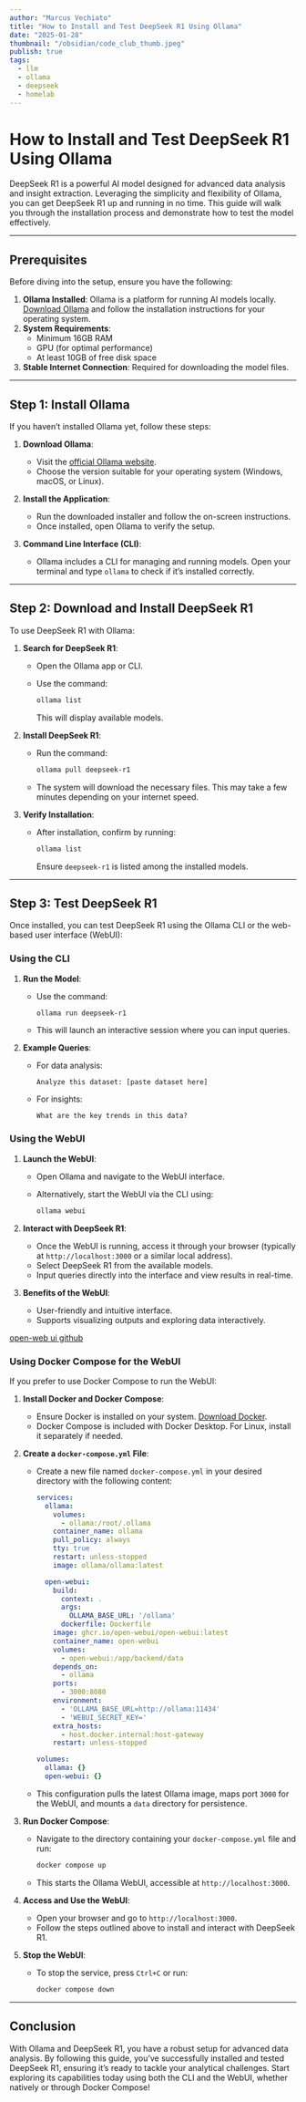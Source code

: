 ```yaml
---
author: "Marcus Vechiato"
title: "How to Install and Test DeepSeek R1 Using Ollama"
date: "2025-01-28"
thumbnail: "/obsidian/code_club_thumb.jpeg"
publish: true
tags: 
  - llm
  - ollama
  - deepseek
  - homelab
--- 
```


# How to Install and Test DeepSeek R1 Using Ollama

DeepSeek R1 is a powerful AI model designed for advanced data analysis and insight extraction. Leveraging the simplicity and flexibility of Ollama, you can get DeepSeek R1 up and running in no time. This guide will walk you through the installation process and demonstrate how to test the model effectively.

---

## Prerequisites

Before diving into the setup, ensure you have the following:

1. **Ollama Installed**: Ollama is a platform for running AI models locally. [Download Ollama](https://ollama.com/download) and follow the installation instructions for your operating system.
2. **System Requirements**:
    - Minimum 16GB RAM
    - GPU (for optimal performance)
    - At least 10GB of free disk space
3. **Stable Internet Connection**: Required for downloading the model files.

---

## Step 1: Install Ollama

If you haven’t installed Ollama yet, follow these steps:

1. **Download Ollama**:
    
    - Visit the [official Ollama website](https://ollama.com/download).
    - Choose the version suitable for your operating system (Windows, macOS, or Linux).
2. **Install the Application**:
    
    - Run the downloaded installer and follow the on-screen instructions.
    - Once installed, open Ollama to verify the setup.
3. **Command Line Interface (CLI)**:
    
    - Ollama includes a CLI for managing and running models. Open your terminal and type `ollama` to check if it’s installed correctly.

---

## Step 2: Download and Install DeepSeek R1

To use DeepSeek R1 with Ollama:

1. **Search for DeepSeek R1**:
    
    - Open the Ollama app or CLI.
    - Use the command:
        
        ```bash
        ollama list
        ```
        
        This will display available models.
2. **Install DeepSeek R1**:
    
    - Run the command:
        
        ```bash
        ollama pull deepseek-r1
        ```
        
    - The system will download the necessary files. This may take a few minutes depending on your internet speed.
3. **Verify Installation**:
    
    - After installation, confirm by running:
        
        ```bash
        ollama list
        ```
        
        Ensure `deepseek-r1` is listed among the installed models.

---

## Step 3: Test DeepSeek R1

Once installed, you can test DeepSeek R1 using the Ollama CLI or the web-based user interface (WebUI):

### Using the CLI

1. **Run the Model**:
    
    - Use the command:
        
        ```bash
        ollama run deepseek-r1
        ```
        
    - This will launch an interactive session where you can input queries.
2. **Example Queries**:
    
    - For data analysis:
        
        ```
        Analyze this dataset: [paste dataset here]
        ```
        
    - For insights:
        
        ```
        What are the key trends in this data?
        ```
        

### Using the WebUI

1. **Launch the WebUI**:
    
    - Open Ollama and navigate to the WebUI interface.
    - Alternatively, start the WebUI via the CLI using:
        
        ```bash
        ollama webui
        ```
        
2. **Interact with DeepSeek R1**:
    
    - Once the WebUI is running, access it through your browser (typically at `http://localhost:3000` or a similar local address).
    - Select DeepSeek R1 from the available models.
    - Input queries directly into the interface and view results in real-time.
3. **Benefits of the WebUI**:
    
    - User-friendly and intuitive interface.
    - Supports visualizing outputs and exploring data interactively.

[open-web ui github](https://github.com/open-webui/open-webui)

### Using Docker Compose for the WebUI

If you prefer to use Docker Compose to run the WebUI:

1. **Install Docker and Docker Compose**:
    
    - Ensure Docker is installed on your system. [Download Docker](https://www.docker.com/get-started).
    - Docker Compose is included with Docker Desktop. For Linux, install it separately if needed.
2. **Create a `docker-compose.yml` File**:
    
    - Create a new file named `docker-compose.yml` in your desired directory with the following content:
        
        ```yaml
		services:
		  ollama:
		    volumes:
		      - ollama:/root/.ollama
		    container_name: ollama
		    pull_policy: always
		    tty: true
		    restart: unless-stopped
		    image: ollama/ollama:latest
		
		  open-webui:
		    build:
		      context: .
		      args:
		        OLLAMA_BASE_URL: '/ollama'
		      dockerfile: Dockerfile
		    image: ghcr.io/open-webui/open-webui:latest
		    container_name: open-webui
		    volumes:
		      - open-webui:/app/backend/data
		    depends_on:
		      - ollama
		    ports:
		      - 3000:8080
		    environment:
		      - 'OLLAMA_BASE_URL=http://ollama:11434'
		      - 'WEBUI_SECRET_KEY='
		    extra_hosts:
		      - host.docker.internal:host-gateway
		    restart: unless-stopped
		
		volumes:
		  ollama: {}
		  open-webui: {}
        ```
        
    - This configuration pulls the latest Ollama image, maps port `3000` for the WebUI, and mounts a `data` directory for persistence.
3. **Run Docker Compose**:
    
    - Navigate to the directory containing your `docker-compose.yml` file and run:
        
        ```bash
        docker compose up
        ```
        
    - This starts the Ollama WebUI, accessible at `http://localhost:3000`.
4. **Access and Use the WebUI**:
    
    - Open your browser and go to `http://localhost:3000`.
    - Follow the steps outlined above to install and interact with DeepSeek R1.
5. **Stop the WebUI**:
    
    - To stop the service, press `Ctrl+C` or run:
        
        ```bash
        docker compose down
        ```
        

---

## Conclusion

With Ollama and DeepSeek R1, you have a robust setup for advanced data analysis. By following this guide, you’ve successfully installed and tested DeepSeek R1, ensuring it’s ready to tackle your analytical challenges. Start exploring its capabilities today using both the CLI and the WebUI, whether natively or through Docker Compose!